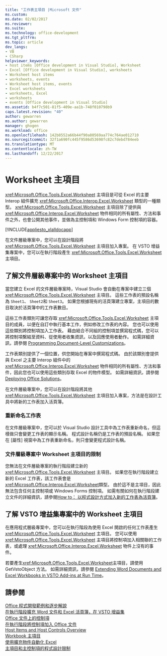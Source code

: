 ```yaml
---
title: "工作表主項目 |Microsoft 文件"
ms.custom: 
ms.date: 02/02/2017
ms.reviewer: 
ms.suite: 
ms.technology: office-development
ms.tgt_pltfrm: 
ms.topic: article
dev_langs:
- VB
- CSharp
helpviewer_keywords:
- host items [Office development in Visual Studio], Worksheet
- Excel [Office development in Visual Studio], worksheets
- Worksheet host items
- worksheets, events
- Worksheet host items, events
- Excel worksheets
- worksheets, Excel
- worksheets
- events [Office development in Visual Studio]
ms.assetid: b4f7c501-81f5-409e-aa1b-748f010798b9
caps.latest.revision: "40"
author: gewarren
ms.author: gewarren
manager: ghogen
ms.workload: office
ms.openlocfilehash: 142b8552a66b44f90a80569aa774c764ae012710
ms.sourcegitcommit: 32f1a690fc445f9586d53698fc82c7debd784eeb
ms.translationtype: MT
ms.contentlocale: zh-TW
ms.lasthandoff: 12/22/2017
---
```

# <a name="worksheet-host-item"></a>Worksheet 主項目
  <xref:Microsoft.Office.Tools.Excel.Worksheet> 主項目是可從 Excel 的主要 Interop 組件擴充 <xref:Microsoft.Office.Interop.Excel.Worksheet> 類型的一種類型。 <xref:Microsoft.Office.Tools.Excel.Worksheet> 主項目除了提供與 <xref:Microsoft.Office.Interop.Excel.Worksheet> 物件相同的所有屬性、方法和事件之外，也會公開其他事件，並做為主控制項和 Windows Form 控制項的容器。  
  
 [!INCLUDE[appliesto_xlalldocapp](../vsto/includes/appliesto-xlalldocapp-md.md)]  
  
 在文件層級專案中，您可以在設計階段將 <xref:Microsoft.Office.Tools.Excel.Worksheet> 主項目加入專案。 在 VSTO 增益集專案中，您可以在執行階段產生 <xref:Microsoft.Office.Tools.Excel.Worksheet> 主項目。  
  
## <a name="understanding-worksheet-host-items-in-document-level-projects"></a>了解文件層級專案中的 Worksheet 主項目  
 當您建立 Excel 的文件層級專案時，Visual Studio 會自動在專案中建立三個 <xref:Microsoft.Office.Tools.Excel.Worksheet> 主項目。 這些工作表的預設名稱為 `Sheet1`、 `Sheet2`和 `Sheet3`。 如果您根據現有的活頁簿建立專案，主項目的數目取決於活頁簿中的工作表數目。  
  
 這些工作表類別可讓您存取 <xref:Microsoft.Office.Tools.Excel.Worksheet> 主項目的成員，以便在自訂中執行基本工作，例如修改工作表的內容。 您也可以使用這些類別將控制項加入工作表。 藉由結合不同組的控制項並撰寫程式碼，您可以將控制項繫結至資料、從使用者收集資訊，以及回應使用者動作。 如需詳細資訊，請參閱 [Programming Document-Level Customizations](../vsto/programming-document-level-customizations.md)。  
  
 工作表類別提供了一個位置，供您開始在專案中撰寫程式碼。 由於該類別會提供與 Excel 之主要 Interop 組件中的 <xref:Microsoft.Office.Interop.Excel.Worksheet> 物件相同的所有屬性、方法和事件，因此您也可以使用這些類別存取 Excel 的物件模型。 如需詳細資訊，請參閱 [Deploying Office Solutions](../vsto/excel-object-model-overview.md)。  
  
 在文件層級專案中，您可以在設計階段將其他 <xref:Microsoft.Office.Tools.Excel.Worksheet> 主項目加入專案，方法是在設計工具中將新的工作表加入活頁簿。  
  
### <a name="renaming-worksheets"></a>重新命名工作表  
 在文件層級專案中，您可以於 Visual Studio 設計工具中為工作表重新命名，但這樣做只會變更工作表的顯示名稱。 程式設計名稱仍是工作表的預設名稱。 如果您在 [屬性]  視窗中為工作表重新命名，則只會變更程式設計名稱。  
  
### <a name="limitations-of-the-worksheet-host-item-in-document-level-projects"></a>文件層級專案中 Worksheet 主項目的限制  
 您無法在文件層級專案的執行階段建立新的 <xref:Microsoft.Office.Tools.Excel.Worksheet> 主項目。 如果您在執行階段建立新的 Excel 工作表，該工作表會是 <xref:Microsoft.Office.Interop.Excel.Worksheet>類型。 由於這不是主項目，因此無法包含任何主控制項或 Windows Forms 控制項。 如需有關如何在執行階段建立文件的詳細資訊，請參閱[How to： 以程式設計方式加入新的工作表為活頁簿](../vsto/how-to-programmatically-add-new-worksheets-to-workbooks.md)。  
  
## <a name="understanding-worksheet-host-items-in-vsto-add-in-projects"></a>了解 VSTO 增益集專案中的 Worksheet 主項目  
 在應用程式層級專案中，您可以在執行階段為使用 Excel 開啟的任何工作表產生 <xref:Microsoft.Office.Tools.Excel.Worksheet> 主項目。 您可以使用 <xref:Microsoft.Office.Tools.Excel.Worksheet> 主項目將控制項加入相關聯的工作表，或處理 <xref:Microsoft.Office.Interop.Excel.Worksheet> 物件上沒有的事件。  
  
 若要產生<xref:Microsoft.Office.Tools.Excel.Worksheet>主項目，請使用 GetVstoObject 方法。 如需詳細資訊，請參閱 [Extending Word Documents and Excel Workbooks in VSTO Add-ins at Run Time](../vsto/extending-word-documents-and-excel-workbooks-in-vsto-add-ins-at-run-time.md)。  
  
## <a name="see-also"></a>請參閱  
 [Office 程式開發範例和逐步解說](../vsto/office-development-samples-and-walkthroughs.md)   
 [在執行階段擴充 Word 文件和 Excel 活頁簿，在 VSTO 增益集](../vsto/extending-word-documents-and-excel-workbooks-in-vsto-add-ins-at-run-time.md)   
 [Office 文件上的控制項](../vsto/controls-on-office-documents.md)   
 [在執行階段將控制項加入 Office 文件](../vsto/adding-controls-to-office-documents-at-run-time.md)   
 [Host Items and Host Controls Overview](../vsto/host-items-and-host-controls-overview.md)   
 [Workbook 主項目](../vsto/workbook-host-item.md)   
 [使用擴充物件自動化 Excel](../vsto/automating-excel-by-using-extended-objects.md)   
 [主項目和主控制項的程式設計限制](../vsto/programmatic-limitations-of-host-items-and-host-controls.md)  
  
  